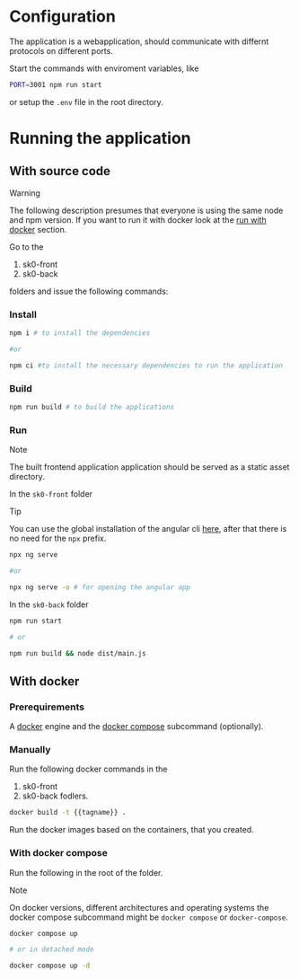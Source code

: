 # Configuration

The application is a webapplication, should communicate with differnt protocols on different ports.

Start the commands with enviroment variables, like

```bash
PORT=3001 npm run start
```

or setup the `.env` file in the root directory.



# Running the application

## With source code

> [!WARNING]  
> The following description presumes that everyone is using the same node and npm version. If you want to run it with docker look at the [run with docker](#with-docker) section.

Go to the
1. sk0-front
2. sk0-back

folders and issue the following commands:


### Install
```bash
npm i # to install the dependencies

#or 

npm ci #to install the necessary dependencies to run the application
```

### Build 

```bash
npm run build # to build the applications
```


### Run

> [!NOTE]  
> The built frontend application application should be served as a static asset directory.

In the `sk0-front` folder

> [!TIP]  
> You can use the global installation of the angular cli [here](https://angular.io/cli#installing-angular-cli), after that there is no need for the `npx` prefix.

```bash
npx ng serve 

#or

npx ng serve -o # for opening the angular app
```


In the `sk0-back` folder

```bash
npm run start

# or 

npm run build && node dist/main.js 
```

## With docker

### Prerequirements

A [docker](https://www.docker.com/) engine and the [docker compose](https://docs.docker.com/compose/) subcommand (optionally).

### Manually

Run the following docker commands in the 
1. sk0-front
2. sk0-back
fodlers.

```bash
docker build -t {{tagname}} .
```

Run the docker images based on the containers, that you created.

### With docker compose

Run the following in the root of the folder.

> [!NOTE]  
> On docker versions, different architectures and operating systems the docker compose subcommand might be `docker compose` or `docker-compose`.

```bash
docker compose up

# or in detached mode

docker compose up -d
```